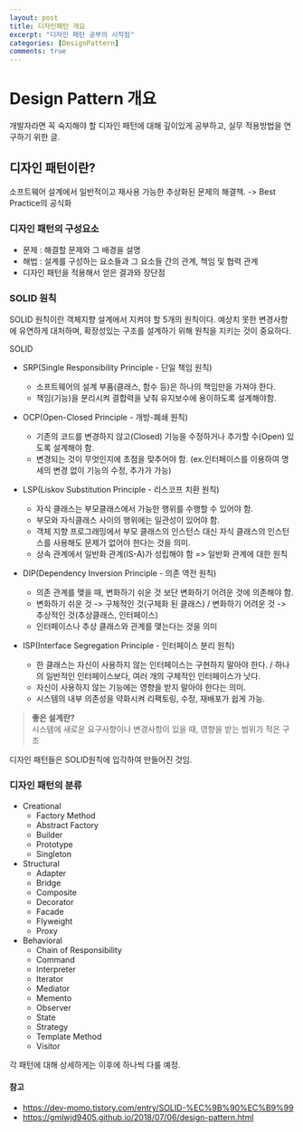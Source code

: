 ```yaml
---
layout: post
title: 디자인패턴 개요
excerpt: "디자인 패턴 공부의 시작점"
categories: [DesignPattern]
comments: true
---
```


Design Pattern 개요
=========

개발자라면 꼭 숙지해야 할 디자인 패턴에 대해 깊이있게 공부하고, 실무 적용방법을 연구하기 위한 글.

## 디자인 패턴이란?
소프트웨어 설계에서 일반적이고 재사용 가능한 추상화된 문제의 해결책.
-> Best Practice의 공식화

### 디자인 패턴의 구성요소
- 문제 : 해결할 문제와 그 배경을 설명
- 해법 : 설계를 구성하는 요소들과 그 요소들 간의 관계, 책임 및 협력 관계
- 디자인 패턴을 적용해서 얻은 결과와 장단점

### SOLID 원칙
SOLID 원칙이란 객체지향 설계에서 지켜야 할 5개의 원칙이다.
예상치 못한 변경사항에 유연하게 대처하며, 확장성있는 구조를 설계하기 위해 원칙을 지키는 것이 중요하다.

SOLID
- SRP(Single Responsibility Principle - 단일 책임 원칙)
  - 소프트웨어의 설계 부품(클래스, 함수 등)은 하나의 책임만을 가져야 한다.
  - 책임(기능)을 분리시켜 결합력을 낮춰 유지보수에 용이하도록 설계해야함.
  
- OCP(Open-Closed Principle - 개방-폐쇄 원칙)
  - 기존의 코드를 변경하지 않고(Closed) 기능을 수정하거나 추가할 수(Open) 있도록 설계해야 함.
  - 변경되는 것이 무엇인지에 초점을 맞추어야 함. (ex.인터페이스를 이용하여 명세의 변경 없이 기능의 수정, 추가가 가능)

- LSP(Liskov Substitution Principle - 리스코프 치환 원칙)
  - 자식 클래스는 부모클래스에서 가능한 행위를 수행할 수 있어야 함.
  - 부모와 자식클래스 사이의 행위에는 일관성이 있어야 함.
  - 객체 지향 프로그래밍에서 부모 클래스의 인스턴스 대신 자식 클래스의 인스턴스를 사용해도 문제가 없어야 한다는 것을 의미.
  - 상속 관계에서 일반화 관계(IS-A)가 성립해야 함 => 일반화 관계에 대한 원칙

- DIP(Dependency Inversion Principle - 의존 역전 원칙)
  - 의존 관계를 맺을 때, 변화하기 쉬운 것 보단 변화하기 어려운 것에 의존해야 함.
  - 변화하기 쉬운 것 -> 구체적인 것(구체화 된 클래스) / 변화하기 어려운 것 -> 추상적인 것(추상클래스, 인터페이스)
  - 인터페이스나 추상 클래스와 관계를 맺는다는 것을 의미

- ISP(Interface Segregation Principle - 인터페이스 분리 원칙)
  - 한 클래스는 자신이 사용하지 않는 인터페이스는 구현하지 말아야 한다. / 하나의 일반적인 인터페이스보다, 여러 개의 구체적인 인터페이스가 낫다.
  - 자신이 사용하지 않는 기능에는 영향을 받지 말아야 한다는 의미.
  - 시스템의 내부 의존성을 약화시켜 리팩토링, 수정, 재배포가 쉽게 가능.

> **좋은 설계란?** <br>
> 시스템에 새로운 요구사항이나 변경사항이 있을 때, 영향을 받는 범위가 적은 구조

디자인 패턴들은 SOLID원칙에 입각하여 만들어진 것임.


### 디자인 패턴의 분류

- Creational
  - Factory Method
  - Abstract Factory
  - Builder
  - Prototype
  - Singleton
- Structural
  - Adapter
  - Bridge
  - Composite
  - Decorator
  - Facade
  - Flyweight
  - Proxy
- Behavioral
  - Chain of Responsibility
  - Command
  - Interpreter
  - Iterator
  - Mediator
  - Memento
  - Observer
  - State
  - Strategy
  - Template Method
  - Visitor

각 패턴에 대해 상세하게는 이후에 하나씩 다룰 예정.


#### 참고
- https://dev-momo.tistory.com/entry/SOLID-%EC%9B%90%EC%B9%99
- https://gmlwjd9405.github.io/2018/07/06/design-pattern.html